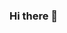 ### Hi there 👋

<!--
**devstah/devstah** is a ✨ _special_ ✨ repository because its `README.md` (this file) appears on your GitHub profile.







- 💬 Ask me about language learning, edTech, and bootcamp experiences.. 
- 📫 How to reach me: Linkedin 
- 😄 Pronouns: she/her/hers
- ⚡ Fun fact: 

GitHub Projects: 

1.) Grizzly Winter Gear - eCommerce Shopping Website
 
2.) Tell me what's for dinner! - Randomizer for dinner options 

3.) Manhattan Trail - Educational Adventure Game designed to raise awareness to food waste

Linkedin: https://www.linkedin.com/in/devyagarwal/






